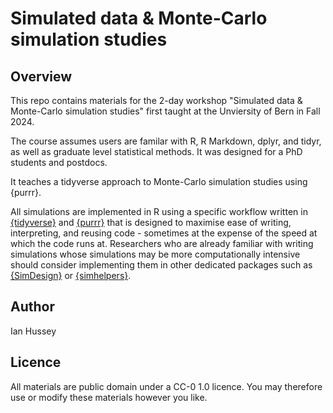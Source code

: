 # Simulated data & Monte-Carlo simulation studies

## Overview

This repo contains materials for the 2-day workshop "Simulated data & Monte-Carlo simulation studies" first taught at the Unviersity of Bern in Fall 2024.

The course assumes users are familar with R, R Markdown, dplyr, and tidyr, as well as graduate level statistical methods. It was designed for a PhD students and postdocs.

It teaches a tidyverse approach to Monte-Carlo simulation studies using {purrr}.

All simulations are implemented in R using a specific workflow written in [{tidyverse}](https://www.tidyverse.org/) and [{purrr}](https://purrr.tidyverse.org/) that is designed to maximise ease of writing, interpreting, and reusing code - sometimes at the expense of the speed at which the code runs at. 
Researchers who are already familiar with writing simulations whose simulations may be more computationally intensive should consider implementing them in other dedicated packages such as [{SimDesign}](https://cran.r-project.org/web/packages/SimDesign/vignettes/SimDesign-intro.html) or [{simhelpers}](https://meghapsimatrix.github.io/simhelpers/).

## Author

Ian Hussey 

## Licence

All materials are public domain under a CC-0 1.0 licence. You may therefore use or modify these materials however you like.
